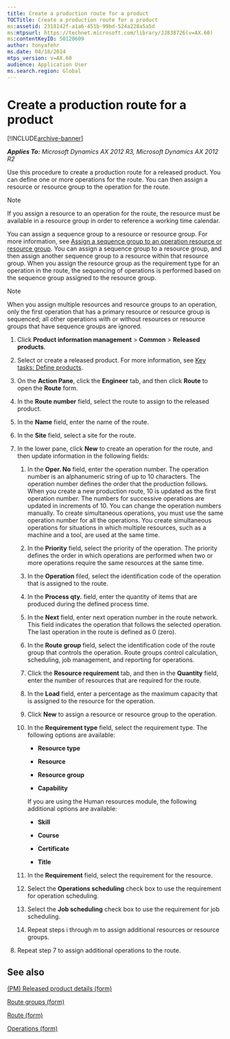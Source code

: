 ```yaml
---
title: Create a production route for a product
TOCTitle: Create a production route for a product
ms:assetid: 2318142f-a1a6-451b-99bd-524a228a5a5d
ms:mtpsurl: https://technet.microsoft.com/library/JJ838726(v=AX.60)
ms:contentKeyID: 50120609
author: tonyafehr
ms.date: 04/18/2014
mtps_version: v=AX.60
audience: Application User
ms.search.region: Global
---
```


# Create a production route for a product 


[!INCLUDE[archive-banner](includes/archive-banner.md)]


_**Applies To:** Microsoft Dynamics AX 2012 R3, Microsoft Dynamics AX 2012 R2_

Use this procedure to create a production route for a released product. You can define one or more operations for the route. You can then assign a resource or resource group to the operation for the route.


> [!NOTE]
> <P>If you assign a resource to an operation for the route, the resource must be available in a resource group in order to reference a working time calendar.</P>



You can assign a sequence group to a resource or resource group. For more information, see [Assign a sequence group to an operation resource or resource group](assign-a-sequence-group-to-an-operation-resource-or-resource-group.md). You can assign a sequence group to a resource group, and then assign another sequence group to a resource within that resource group. When you assign the resource group as the requirement type for an operation in the route, the sequencing of operations is performed based on the sequence group assigned to the resource group.


> [!NOTE]
> <P>When you assign multiple resources and resource groups to an operation, only the first operation that has a primary resource or resource group is sequenced; all other operations with or without resources or resource groups that have sequence groups are ignored.</P>



1.  Click **Product information management** \> **Common** \> **Released products**.

2.  Select or create a released product. For more information, see [Key tasks: Define products](key-tasks-define-products.md).

3.  On the **Action Pane**, click the **Engineer** tab, and then click **Route** to open the **Route** form.

4.  In the **Route number** field, select the route to assign to the released product.

5.  In the **Name** field, enter the name of the route.

6.  In the **Site** field, select a site for the route.

7.  In the lower pane, click **New** to create an operation for the route, and then update information in the following fields:
    
    1.  In the **Oper. No** field, enter the operation number. The operation number is an alphanumeric string of up to 10 characters. The operation number defines the order that the production follows. When you create a new production route, 10 is updated as the first operation number. The numbers for successive operations are updated in increments of 10. You can change the operation numbers manually. To create simultaneous operations, you must use the same operation number for all the operations. You create simultaneous operations for situations in which multiple resources, such as a machine and a tool, are used at the same time.
    
    2.  In the **Priority** field, select the priority of the operation. The priority defines the order in which operations are performed when two or more operations require the same resources at the same time.
    
    3.  In the **Operation** filed, select the identification code of the operation that is assigned to the route.
    
    4.  In the **Process qty.** field, enter the quantity of items that are produced during the defined process time.
    
    5.  In the **Next** field, enter next operation number in the route network. This field indicates the operation that follows the selected operation. The last operation in the route is defined as 0 (zero).
    
    6.  In the **Route group** field, select the identification code of the route group that controls the operation. Route groups control calculation, scheduling, job management, and reporting for operations.
    
    7.  Click the **Resource requirement** tab, and then in the **Quantity** field, enter the number of resources that are required for the route.
    
    8.  In the **Load** field, enter a percentage as the maximum capacity that is assigned to the resource for the operation.
    
    9.  Click **New** to assign a resource or resource group to the operation.
    
    10. In the **Requirement type** field, select the requirement type. The following options are available:
        
          - **Resource type**
        
          - **Resource**
        
          - **Resource group**
        
          - **Capability**
        
        If you are using the Human resources module, the following additional options are available:
        
          - **Skill**
        
          - **Course**
        
          - **Certificate**
        
          - **Title**
    
    11. In the **Requirement** field, select the requirement for the resource.
    
    12. Select the **Operations scheduling** check box to use the requirement for operation scheduling.
    
    13. Select the **Job scheduling** check box to use the requirement for job scheduling.
    
    14. Repeat steps i through m to assign additional resources or resource groups.

8.  Repeat step 7 to assign additional operations to the route.

## See also

[(PM) Released product details (form)](https://technet.microsoft.com/library/hh352306\(v=ax.60\))

[Route groups (form)](https://technet.microsoft.com/library/aa596433\(v=ax.60\))

[Route (form)](https://technet.microsoft.com/library/aa550121\(v=ax.60\))

[Operations (form)](https://technet.microsoft.com/library/aa548958\(v=ax.60\))

  


